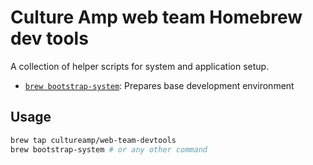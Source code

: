 # Culture Amp web team Homebrew dev tools

A collection of helper scripts for system and application setup.

- [`brew bootstrap-system`](cmd/brew-bootstrap-system): Prepares base development environment

## Usage

```bash
brew tap cultureamp/web-team-devtools
brew bootstrap-system # or any other command
```

